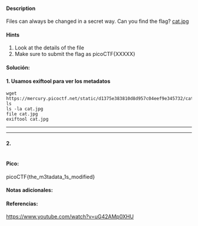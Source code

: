 
#### Description
Files can always be changed in a secret way. Can you find the flag? [cat.jpg](https://mercury.picoctf.net/static/d1375e383810d8d957c04eef9e345732/cat.jpg)

#### Hints 
1. Look at the details of the file
2. Make sure to submit the flag as picoCTF{XXXXX}

#### Solución:

#### 1. Usamos exiftool para ver los metadatos

````
wget https://mercury.picoctf.net/static/d1375e383810d8d957c04eef9e345732/cat.jpg
ls
ls -la cat.jpg
file cat.jpg
exiftool cat.jpg
`````




--- 
---
#### 2.

````

`````


#### Pico:
picoCTF{the_m3tadata_1s_modified}


#### Notas adicionales:


#### Referencias:
https://www.youtube.com/watch?v=uG42AMp0XHU


